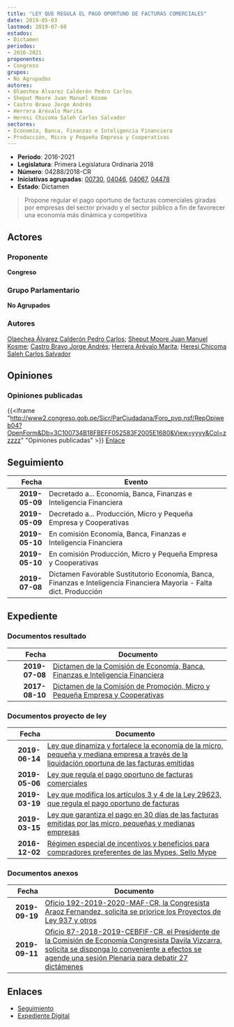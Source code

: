 ```yaml
---
title: "LEY QUE REGULA EL PAGO OPORTUNO DE FACTURAS COMERCIALES"
date: 2019-05-03
lastmod: 2019-07-08
estados:
- Dictamen
periodos:
- 2016-2021
proponentes:
- Congreso
grupos:
- No Agrupados
autores:
- Olaechea Álvarez Calderón Pedro Carlos
- Sheput Moore Juan Manuel Kosme
- Castro Bravo Jorge Andrés
- Herrera Arévalo Marita
- Heresi Chicoma Saleh Carlos Salvador
sectores:
- Economía, Banca, Finanzas e Inteligencia Financiera
- Producción, Micro y Pequeña Empresa y Cooperativas
---
```

- **Periodo**: 2016-2021
- **Legislatura**: Primera Legislatura Ordinaria 2018
- **Número**: 04288/2018-CR
- **Iniciativas agrupadas**: [00730](../../00700/00730), [04046](../../04000/04046), [04067](../../04000/04067), [04478](../../04400/04478)
- **Estado**: Dictamen

> Propone regular el pago oportuno de facturas comerciales giradas por empresas del sector privado y el sector público a fin de favorecer una economía más dinámica y competitiva


## Actores

### Proponente

**Congreso**

### Grupo Parlamentario

**No Agrupados**

### Autores

[Olaechea Álvarez Calderón Pedro Carlos](mailto:mailto:polaechea@congreso.gob.pe); [Sheput Moore Juan Manuel Kosme](mailto:mailto:jsheput@congreso.gob.pe); [Castro Bravo Jorge Andrés](mailto:mailto:jacastro@congreso.gob.pe); [Herrera Arévalo Marita](mailto:mailto:mherrera@congreso.gob.pe); [Heresi Chicoma Saleh Carlos Salvador](mailto:mailto:sheresi@congreso.gob.pe)

## Opiniones

### Opiniones publicadas

{{<iframe "http://www2.congreso.gob.pe/Sicr/ParCiudadana/Foro_pvp.nsf/RepOpiweb04?OpenForm&Db=3C100734B18FBEFF052583F2005E1680&View=yyyy&Col=zzzzz" "Opiniones publicadas" >}}
[Enlace](http://www2.congreso.gob.pe/Sicr/ParCiudadana/Foro_pvp.nsf/RepOpiweb04?OpenForm&Db=3C100734B18FBEFF052583F2005E1680&View=yyyy&Col=zzzzz)


## Seguimiento

| Fecha | Evento |
|------:|--------|
| **2019-05-09** | Decretado a... Economía, Banca, Finanzas e Inteligencia Financiera |
| **2019-05-09** | Decretado a... Producción, Micro y Pequeña Empresa y Cooperativas |
| **2019-05-10** | En comisión Economía, Banca, Finanzas e Inteligencia Financiera |
| **2019-05-10** | En comisión Producción, Micro y Pequeña Empresa y Cooperativas |
| **2019-07-08** | Dictamen Favorable Sustitutorio Economía, Banca, Finanzas e Inteligencia Financiera Mayoria - Falta dict. Producción |

## Expediente

### Documentos resultado

| Fecha | Documento |
|------:|-----------|
| **2019-07-08** | [Dictamen de la Comisión de Economía, Banca, Finanzas e Inteligencia Financiera](http://www.leyes.congreso.gob.pe/Documentos/2016_2021/Dictamenes/Proyectos_de_Ley/00730DC09MAY20190708.pdf) |
| **2017-08-10** | [Dictamen de la Comisión de Promoción, Micro y Pequeña Empresa y Cooperativas](http://www.leyes.congreso.gob.pe/Documentos/2016_2021/Dictamenes/Proyectos_de_Ley/00730DC18MAY20170810.pdf) |

### Documentos proyecto de ley

| Fecha | Documento |
|------:|-----------|
| **2019-06-14** | [Ley que dinamiza y fortalece la economía de la micro, pequeña y mediana empresa a través de la liquidación oportuna de las facturas emitidas](http://www.leyes.congreso.gob.pe/Documentos/2016_2021/Proyectos_de_Ley_y_de_Resoluciones_Legislativas/PL0447820190614..pdf) |
| **2019-05-06** | [Ley que regula el pago oportuno de facturas comerciales](http://www.leyes.congreso.gob.pe/Documentos/2016_2021/Proyectos_de_Ley_y_de_Resoluciones_Legislativas/PL0428820190503.pdf) |
| **2019-03-19** | [Ley que modifica los artículos 3 y 4 de la Ley 29623, que regula el pago oportuno de facturas](http://www.leyes.congreso.gob.pe/Documentos/2016_2021/Proyectos_de_Ley_y_de_Resoluciones_Legislativas/PL0403620190314.pdf) |
| **2019-03-15** | [Ley que garantiza el pago en 30 días de las facturas emitidas por las micro, pequeñas y medianas empresas](http://www.leyes.congreso.gob.pe/Documentos/2016_2021/Proyectos_de_Ley_y_de_Resoluciones_Legislativas/PL0403620190314.pdf) |
| **2016-12-02** | [Régimen especial de incentivos y beneficios para compradores preferentes de las Mypes, Sello Mype](http://www.leyes.congreso.gob.pe/Documentos/2016_2021/Proyectos_de_Ley_y_de_Resoluciones_Legislativas/PL0073020161202..pdf) |

### Documentos anexos

| Fecha | Documento |
|------:|-----------|
| **2019-09-19** | [Oficio 192-2019-2020-MAF-CR, la Congresista Araoz Fernandez, solicita se priorice los Proyectos de Ley 937 y otros](http://www.leyes.congreso.gob.pe/Documentos/2016_2021/Oficios/Congresistas/OFICIO-192-2019-2020-MAF-CR.pdf) |
| **2019-09-11** | [Oficio 87-2018-2019-CEBFIF-CR, el Presidente de la Comisión de Economía Congresista Davila Vizcarra, solicita se disponga lo conveniente a efectos se agende una sesión Plenaria para debatir 27 dictámenes](http://www.leyes.congreso.gob.pe/Documentos/2016_2021/Oficios/Comisiones_Ordinarias/OFICIO-87-2018-2019-CEBFIF-CR.pdf) |

## Enlaces

- [Seguimiento](http://www2.congreso.gob.pe/Sicr/TraDocEstProc/CLProLey2016.nsf/f7fff46988ca05b1052578e100829cc7/d609c10cc7be412e052583f200574ad6?OpenDocument)
- [Expediente Digital](http://www2.congreso.gob.pe/Sicr/TraDocEstProc/CLProLey2016.nsf/f7fff46988ca05b1052578e100829cc7/d609c10cc7be412e052583f200574ad6?OpenDocument&Click=05257FB7005EB655.eb71d0cf91d8294e05256cdf006b5706/$Body/0.1C6C)

